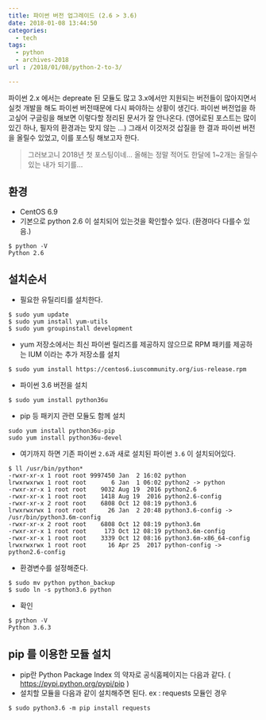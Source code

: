 ```yaml
---
title: 파이썬 버전 업그레이드 (2.6 > 3.6)
date: 2018-01-08 13:44:50
categories:
  - tech
tags:
  - python
  - archives-2018
url : /2018/01/08/python-2-to-3/

---
```

파이썬 2.x 에서는 depreate 된 모듈도 많고 3.x에서만 지원되는 버전들이 많아지면서 실컷 개발을 해도 파이썬 버전때문에 다시 짜야하는 상황이 생긴다. 파이썬 버전업을 하고싶어 구글링을 해보면 이렇다할 정리된 문서가 잘 안나온다. (영어로된 포스트는 많이 있긴 하나, 필자의 환경과는 맞지 않는 ...)<!-- more --> 그래서 이것저것 삽질을 한 결과 파이썬 버전을 올릴수 있었고, 이를 포스팅 해보고자 한다.
> 그러보고니 2018년 첫 포스팅이네... 올해는 정말 적어도 한달에 1~2개는 올릴수 있는 내가 되기를...

## 환경
- CentOS 6.9
- 기본으로 python 2.6 이 설치되어 있는것을 확인할수 있다. (환경마다 다를수 있음.)
```
$ python -V
Python 2.6
```

## 설치순서
- 필요한 유틸리티를 설치한다.
```
$ sudo yum update
$ sudo yum install yum-utils
$ sudo yum groupinstall development
```
- yum 저장소에서는 최신 파이썬 릴리즈를 제공하지 않으므로 RPM 패키를 제공하는 IUM 이라는 추가 저장소를 설치
```
$ sudo yum install https://centos6.iuscommunity.org/ius-release.rpm
```
- 파이썬 3.6 버전을 설치
```
$ sudo yum install python36u
```
- pip 등 패키지 관련 모듈도 함께 설치
```
sudo yum install python36u-pip
sudo yum install python36u-devel
```
- 여기까지 하면 기존 파이썬 `2.6`과 새로 설치된 파이썬 `3.6` 이 설치되어있다.
```
$ ll /usr/bin/python*
-rwxr-xr-x 1 root root 9997450 Jan  2 16:02 python
lrwxrwxrwx 1 root root       6 Jan  1 06:02 python2 -> python
-rwxr-xr-x 1 root root    9032 Aug 19  2016 python2.6
-rwxr-xr-x 1 root root    1418 Aug 19  2016 python2.6-config
-rwxr-xr-x 2 root root    6808 Oct 12 08:19 python3.6
lrwxrwxrwx 1 root root      26 Jan  2 20:48 python3.6-config -> /usr/bin/python3.6m-config
-rwxr-xr-x 2 root root    6808 Oct 12 08:19 python3.6m
-rwxr-xr-x 1 root root     173 Oct 12 08:19 python3.6m-config
-rwxr-xr-x 1 root root    3339 Oct 12 08:16 python3.6m-x86_64-config
lrwxrwxrwx 1 root root      16 Apr 25  2017 python-config -> python2.6-config
```
- 환경변수를 설정해준다.
```
$ sudo mv python python_backup
$ sudo ln -s python3.6 python
```
- 확인
```
$ python -V
Python 3.6.3
```

## pip 를 이용한 모듈 설치
- pip란 Python Package Index 의 약자로 공식홈페이지는 다음과 같다. ( https://pypi.python.org/pypi/pip )
- 설치할 모듈을 다음과 같이 설치해주면 된다. ex : requests 모듈인 경우
```
$ sudo python3.6 -m pip install requests
```